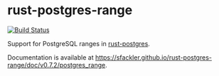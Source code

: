 # rust-postgres-range
[![Build Status](https://travis-ci.org/sfackler/rust-postgres-range.svg?branch=master)](https://travis-ci.org/sfackler/rust-postgres-range)

Support for PostgreSQL ranges in [rust-postgres](https://github.com/sfackler/rust-postgres).

Documentation is available at https://sfackler.github.io/rust-postgres-range/doc/v0.7.2/postgres_range.
